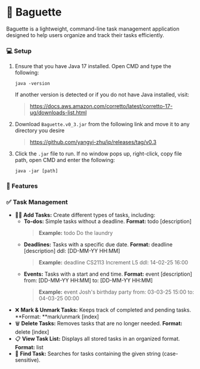 # 🥖 Baguette

Baguette is a lightweight, command-line task management application designed to help users organize and track their tasks efficiently.

### 💻 Setup
1. Ensure that you have Java 17 installed. Open CMD and type the following:
    ```
    java -version
    ```
   If another version is detected or if you do not have Java installed, visit:
   > https://docs.aws.amazon.com/corretto/latest/corretto-17-ug/downloads-list.html
2. Download `Baguette.v0_3.jar` from the following link and move it to any directory you desire
   > https://github.com/yangyi-zhu/ip/releases/tag/v0.3
3. Click the `.jar` file to run. If no window pops up, right-click, copy file path, open CMD and enter the following:
   ```
   java -jar [path]
   ```

### 📌 Features

### ✅ Task Management
- ✍🏻 **Add Tasks:** Create different types of tasks, including:
    - **To-dos:** Simple tasks without a deadline.
      **Format:** todo [description]
      > **Example:** todo Do the laundry
    - **Deadlines:** Tasks with a specific due date.
      **Format:** deadline [description] ddl: [DD-MM-YY HH:MM]
      > **Example:** deadline CS2113 Increment L5 ddl: 14-02-25 16:00
    - **Events:** Tasks with a start and end time.
      **Format:** event [description] from: [DD-MM-YY HH:MM] to: [DD-MM-YY HH:MM]
      > **Example:** event Josh's birthday party from: 03-03-25 15:00 to: 04-03-25 00:00
- ❌ **Mark & Unmark Tasks:** Keeps track of completed and pending tasks.
  **Format: **mark/unmark [index]
- 🗑️ **Delete Tasks:** Removes tasks that are no longer needed.
  **Format:** delete [index]
- 📋 **View Task List:** Displays all stored tasks in an organized format.
  **Format:** list
- 🔎 **Find Task:** Searches for tasks containing the given string (case-sensitive).

